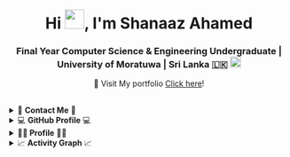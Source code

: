 <div align="center">

# Hi <img width="35" src="https://github.com/imshaaz21/imshaaz21/blob/main/img/waving.gif">, I'm **Shanaaz Ahamed**

### Final Year Computer Science & Engineering Undergraduate | University of Moratuwa | Sri Lanka 🇱🇰 <img src ="https://user-images.githubusercontent.com/77115237/190556825-ff01bd2f-ffd3-4b49-a88c-9e44f646aa5c.png" width="20px" height = "auto">  

🔗 Visit My portfolio [Click here](https://imshaaz21.github.io)!
<!-- 
___
🌟 **For freelance work**, feel free to reach out to me via email: [✉️](mailto:shanaazahamed21@gmail.com)

**Let's create something amazing together!** 💼💡
 -->
</div>

<br>

<details>
  <summary>📱 <b>Contact Me</b> 📱</summary>
<div>
  <samp>
    <h3 align="center">you can reach me by 🏃🏽‍♂️</h3>
    <p align="center">
      <br/>
      <a href="https://www.linkedin.com/in/imshaaaz/" target="blank"><img align="center"
         src="https://img.shields.io/badge/linkedin-%231DA1F2.svg?style=for-the-badge&logo=linkedin&logoColor=white"
         alt="Shanaaz" height="30" target="blank"/></a>
      <a href="mailto:shanaaz.19@cse.mrt.ac.lk" target="blank"><img align="center"
         src="https://img.shields.io/badge/gmail-EA4335.svg?style=for-the-badge&logo=gmail&logoColor=white"
         alt="Shanaaz" height="30"/></a>
    </p>

  </samp>
</div>
</details>

<details> 
  <summary>💻 <b>GitHub Profile</b> 💻</summary>
  <div>
    <h3 align="center">💻 Github</h3>
      <br/>
        <p align="center">
          <a href="https://github.com/ShanaazAhamed/">
          <img src = "https://github-readme-stats.vercel.app/api/top-langs/?username=imshaaz21&theme=dracula&show_icons=true&layout=compact&hide_border=true"/>
          </a>
        </p>
        <p align="center">
          <a href="https://github.com/ShanaazAhamed/">
          <img width="49.5%" src="https://github-readme-stats.vercel.app/api?username=imshaaz21&show_icons=true&theme=dracula&hide_border=true" />
          </a>
       </p>
     <p align="center">
          <a href="https://github.com/ShanaazAhamed/">
          <img width="49.5%" src="https://github-readme-streak-stats.herokuapp.com/?user=imshaaz21&theme=dracula&hide_border=true" />
          </a>
       </p>
     <br>
<!--      <img src="https://profile-counter.glitch.me/imshaaz21/count.svg" alt="Visitor Count"> -->
  </div>    
</details>
<details>
<summary><b>🧔🏽 Profile</b> 🧔🏽</summary>
<div align="center"> 
    <a href="https://github.com/imshaaz21" target="_blank"><img alt="ahzem" src="https://badges.pufler.dev/visits/imshaaz21/ahzem?logo=GitHub&label=visits&color=warning&logoColor=white&style=flat-square"/></a>
</div>

 
</details>

<details>
  <summary>📈 <b>Activity Graph</b> 📈</summary>
  <br/>
  <h2 align="center"> My Current Activity 🤟</h2>
  <img alt="Shanaaz Ahamed's Activity Graph" src="https://github-readme-activity-graph.vercel.app/graph?username=imshaaz21&theme=dracula"/>
</details>
